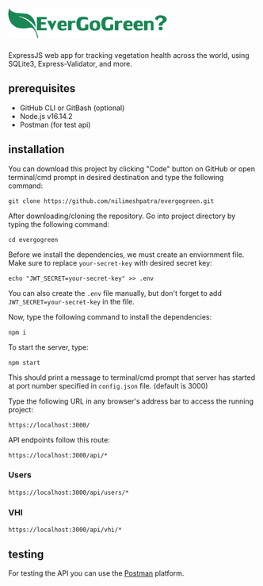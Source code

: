 # <img src="/original-wordmark-logo.svg" alt="EverGoGreen?" height="60" />
ExpressJS web app for tracking vegetation health across the world, using SQLite3, Express-Validator, and more.

## prerequisites

- GitHub CLI or GitBash (optional)
- Node.js v16.14.2
- Postman (for test api)

## installation

You can download this project by clicking "Code" button on GitHub or open terminal/cmd prompt in desired destination and type the following command:

```
git clone https://github.com/nilimeshpatra/evergogreen.git
```

After downloading/cloning the repository. Go into project directory by typing the following command:

```
cd evergogreen
```

Before we install the dependencies, we must create an enviornment file. Make sure to replace `your-secret-key` with desired secret key:

```
echo "JWT_SECRET=your-secret-key" >> .env
```

You can also create the `.env` file manually, but don't forget to add `JWT_SECRET=your-secret-key` in the file.

Now, type the following command to install the dependencies:

```
npm i
```

To start the server, type:

```
npm start
```

This should print a message to terminal/cmd prompt that server has started at port number specified in `config.json` file. (default is 3000)

Type the following URL in any browser's address bar to access the running project:

```
https://localhost:3000/
```

API endpoints follow this route:

```
https://localhost:3000/api/*
```

### Users

```
https://localhost:3000/api/users/*
```

### VHI

```
https://localhost:3000/api/vhi/*
```

## testing

For testing the API you can use the [Postman](https://postman.com) platform.
